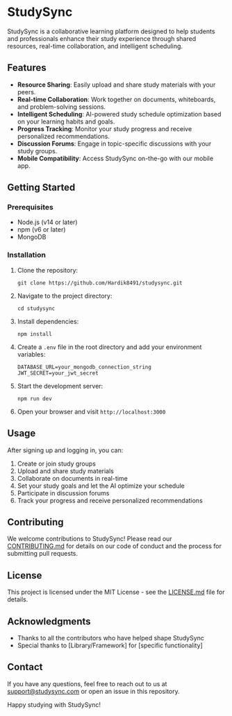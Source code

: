 # StudySync

StudySync is a collaborative learning platform designed to help students and professionals enhance their study experience through shared resources, real-time collaboration, and intelligent scheduling.

## Features

- **Resource Sharing**: Easily upload and share study materials with your peers.
- **Real-time Collaboration**: Work together on documents, whiteboards, and problem-solving sessions.
- **Intelligent Scheduling**: AI-powered study schedule optimization based on your learning habits and goals.
- **Progress Tracking**: Monitor your study progress and receive personalized recommendations.
- **Discussion Forums**: Engage in topic-specific discussions with your study groups.
- **Mobile Compatibility**: Access StudySync on-the-go with our mobile app.

## Getting Started

### Prerequisites

- Node.js (v14 or later)
- npm (v6 or later)
- MongoDB

### Installation

1. Clone the repository:
   ```
   git clone https://github.com/Hardik8491/studysync.git
   ```

2. Navigate to the project directory:
   ```
   cd studysync
   ```

3. Install dependencies:
   ```
   npm install
   ```

4. Create a `.env` file in the root directory and add your environment variables:
   ```
   DATABASE_URL=your_mongodb_connection_string
   JWT_SECRET=your_jwt_secret
   ```

5. Start the development server:
   ```
   npm run dev
   ```

6. Open your browser and visit `http://localhost:3000`

## Usage

After signing up and logging in, you can:

1. Create or join study groups
2. Upload and share study materials
3. Collaborate on documents in real-time
4. Set your study goals and let the AI optimize your schedule
5. Participate in discussion forums
6. Track your progress and receive personalized recommendations

## Contributing

We welcome contributions to StudySync! Please read our [CONTRIBUTING.md](CONTRIBUTING.md) for details on our code of conduct and the process for submitting pull requests.

## License

This project is licensed under the MIT License - see the [LICENSE.md](LICENSE.md) file for details.

## Acknowledgments

- Thanks to all the contributors who have helped shape StudySync
- Special thanks to [Library/Framework] for [specific functionality]

## Contact

If you have any questions, feel free to reach out to us at support@studysync.com or open an issue in this repository.

Happy studying with StudySync!
